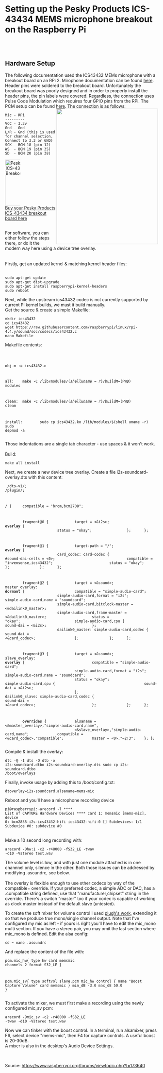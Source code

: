 <html><head></head><body>
<div class="content">
<h1>Setting up the Pesky Products ICS-43434 MEMS microphone breakout on the Raspberry Pi</h1><br><br>
<h2>Hardware Setup</h2>
<p>The following documentation used the ICS43432 MEMs microphone with a breakout board on an RPi 2.  Mirophone documentation can be found <a href="https://www.embeddedmasters.com/datasheets/embedded/EMMIC-ICS43432-DS.pdf">here</a>.  Header pins were soldered to the breakout board.  Unfortunately the breakout board was poorly designed and in order to properly install the header pins, the pin labels were covered.  Regardless, the connection uses Pulse Code Modulation which requires four GPIO pins from the RPi.  The PCM setup can be found <a href="https://pinout.xyz/pinout/pcm">here</a>.  The connection is as follows:
<a href="https://raw.githubusercontent.com/nejohnson2/rpi-i2s/master/rpi-pins.png" target="_blank"><img src="https://raw.githubusercontent.com/nejohnson2/rpi-i2s/master/rpi-pins.png" align="right" width="334" height="446" style="max-width:100%;"></a></p>
<pre><code>Mic - RPi
---------
VCC - 3.3v
Gnd - Gnd
L/R - Gnd (this is used for channel selection. Connect to 3.3 or GND)
SCK - BCM 18 (pin 12)
WS  - BCM 19 (pin 35)
SD  - BCM 20 (pin 38)
</code></pre>
<p><a href="https://www.tindie.com/products/onehorse/ics43434-i2s-digital-microphone/" target="_blank"><img src="https://cdn.tindiemedia.com/images/resize/zAeH834QzxKpn1sKrsz0R3rg4bw=/900x600/smart/44691/products/2017-07-15T04%3A32%3A01.633Z-ICS43434.top.jpg" alt="Pesky Products ICS-43432 Breakoutboard" width="150" style="max-width:10%;"><br>Buy your Pesky Products ICS-43434 breakout board here</a></p>
<br>
For software, you can either follow the steps there, or do it the modern way here using a device tree overlay.<br>
<br><br>
Firstly, get an updated kernel &amp; matching kernel header files:
<br><br><pre><code>sudo apt-get update
sudo apt-get dist-upgrade
sudo apt-get install raspberrypi-kernel-headers
sudo reboot
</code></pre></div>
Next, while the upstream ics43432 codec is not currently supported by current Pi kernel builds, we must it build manually.
<br>
Get the source &amp; create a simple Makefile:<pre><code>mkdir ics43432
cd ics43432
wget https://raw.githubusercontent.com/raspberrypi/linux/rpi-4.4.y/sound/soc/codecs/ics43432.c
nano Makefile</code></pre></div>
Makefile contents:<pre><code>

obj-m := ics43432.o

all:
&#9;make -C /lib/modules/$(shell uname -r)/build M=$(PWD) modules

clean:
&#9;make -C /lib/modules/$(shell uname -r)/build M=$(PWD) clean

install:
&#9;sudo cp ics43432.ko /lib/modules/$(shell uname -r)
&#9;sudo depmod -a
</code></pre></div>Those indentations are a single tab character - use spaces &amp; it won't work.<br>
<br>
Build:<pre><code>make all install</code></pre></div>

Next, we create a new device tree overlay. Create a file i2s-soundcard-overlay.dts with this content:<pre><code>
/dts-v1/;
/plugin/;

/ {
&#9;compatible = "brcm,bcm2708";

&#9;fragment@0 {
&#9;&#9;target = &lt;&amp;i2s&gt;;
&#9;&#9;__overlay__ {
&#9;&#9;&#9;status = "okay";
&#9;&#9;};
&#9;};

&#9;fragment@1 {
&#9;&#9;target-path = "/";
&#9;&#9;__overlay__ {
&#9;&#9;&#9;card_codec: card-codec {
&#9;&#9;&#9;&#9;#sound-dai-cells = &lt;0&gt;;
&#9;&#9;&#9;&#9;compatible = "invensense,ics43432";
&#9;&#9;&#9;&#9;status = "okay";
&#9;&#9;&#9;};
&#9;&#9;};
&#9;};

&#9;fragment@2 {
&#9;&#9;target = &lt;&amp;sound&gt;;
&#9;&#9;master_overlay: __dormant__ {
&#9;&#9;&#9;compatible = "simple-audio-card";
&#9;&#9;&#9;simple-audio-card,format = "i2s";
&#9;&#9;&#9;simple-audio-card,name = "soundcard";
&#9;&#9;&#9;simple-audio-card,bitclock-master = &lt;&amp;dailink0_master&gt;;
&#9;&#9;&#9;simple-audio-card,frame-master = &lt;&amp;dailink0_master&gt;;
&#9;&#9;&#9;status = "okay";
&#9;&#9;&#9;simple-audio-card,cpu {
&#9;&#9;&#9;&#9;sound-dai = &lt;&amp;i2s&gt;;
&#9;&#9;&#9;};
&#9;&#9;&#9;dailink0_master: simple-audio-card,codec {
&#9;&#9;&#9;&#9;sound-dai = &lt;&amp;card_codec&gt;;
&#9;&#9;&#9;};
&#9;&#9;};
&#9;};

&#9;fragment@3 {
&#9;&#9;target = &lt;&amp;sound&gt;;
&#9;&#9;slave_overlay: __overlay__ {
&#9;&#9;&#9;&#9;compatible = "simple-audio-card";
&#9;&#9;&#9;&#9;simple-audio-card,format = "i2s";
&#9;&#9;&#9;&#9;simple-audio-card,name = "soundcard";
&#9;&#9;&#9;&#9;status = "okay";
&#9;&#9;&#9;&#9;simple-audio-card,cpu {
&#9;&#9;&#9;&#9;&#9;sound-dai = &lt;&amp;i2s&gt;;
&#9;&#9;&#9;&#9;};
&#9;&#9;&#9;&#9;dailink0_slave: simple-audio-card,codec {
&#9;&#9;&#9;&#9;&#9;sound-dai = &lt;&amp;card_codec&gt;;
&#9;&#9;&#9;&#9;};
&#9;&#9;};
&#9;};

&#9;__overrides__ {
&#9;&#9;alsaname = &lt;&amp;master_overlay&gt;,"simple-audio-card,name",
&#9;&#9;&#9;&#9;&lt;&amp;slave_overlay&gt;,"simple-audio-card,name";
&#9;&#9;compatible = &lt;&amp;card_codec&gt;,"compatible";
&#9;&#9;master = &lt;0&gt;,"=2!3";
&#9;};
};
</code></pre></div>

Compile &amp; install the overlay:<pre><code>dtc -@ -I dts -O dtb -o i2s-soundcard.dtbo i2s-soundcard-overlay.dts
sudo cp i2s-soundcard.dtbo /boot/overlays</code></pre></div>

Finally, invoke usage by adding this to /boot/config.txt:<pre><code>dtoverlay=i2s-soundcard,alsaname=mems-mic</code></pre></div>

Reboot and you'll have a microphone recording device<div class="codebox"><p><pre><code>pi@raspberrypi:~arecord -l
**** List of CAPTURE Hardware Devices ****
card 1: memsmic [mems-mic], device 0: bcm2835-i2s-ics43432-hifi ics43432-hifi-0 []
  Subdevices: 1/1
  Subdevice #0: subdevice #0</code></pre></div>
  <br>
Make a 10 second long recording with:<br><pre><code>arecord -Dhw:1 -c2 -r48000 -fS32_LE -twav -d10 -Vstereo test.wav</code></pre></div>

The volume level is low, and with just one module attached is in one channnel only, silence in the other. Both those issues can be addressed by modifying .asoundrc, see below.<br>
<br>
The overlay is flexible enough to use other codecs by way of the compatible= override. If your preferred codec, a simple ADC or DAC, has a .compatible string defined, use that "manufacturer,chipset" string in the override. There's a switch "master" too if your codec is capable of working as clock master instead of the default slave (untested).</div>


To create the soft mixer for volume control I used <a href="https://www.raspberrypi.org/forums/viewtopic.php?f=38&amp;t=85845" class="postlink">plugh's work</a>, extending it so that we produce true mono/single channel output. Note that I've configured my mic as left - if yours is right you'll have to edit the mic_mono multi section. If you have a stereo pair, you may omit the last section where mic_mono is defined. Edit the alsa config:<pre><code>cd ~
nano .asoundrc</code></pre></div>And replace the content of the file with:<pre><code>pcm.mic_hw{
        type hw
        card memsmic
        channels 2
        format S32_LE
}

pcm.mic_sv{
        type softvol
        slave.pcm mic_hw
        control {
                name "Boost Capture Volume"
                card memsmic
        }
        min_dB -3.0
        max_dB 50.0
}</code></pre></div>

To activate the mixer, we must first make a recording using the newly configured mic_sv pcm:<pre><code>arecord -Dmic_sv -c2 -r48000 -fS32_LE -twav -d10 -Vstereo test.wav</code></pre></div>
Now we can tinker with the boost control. In a terminal, run alsamixer, press F6, select device "mems-mic", then F4 for capture controls. A useful boost is 20-30dB.<br>
A mixer is also in the desktop's Audio Device Settings.<br><br><br>

Source: https://www.raspberrypi.org/forums/viewtopic.php?t=173640
</body></html>
